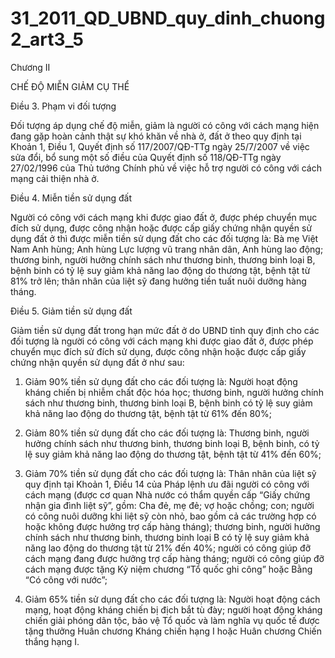 # 31_2011_QD_UBND_quy_dinh_chuong2_art3_5

Chương II

CHẾ ĐỘ MIỄN GIẢM CỤ THỂ

Điều 3. Phạm vi đối tượng

Đối tượng áp dụng chế độ miễn, giảm là người có công với cách mạng hiện đang gặp hoàn cảnh thật sự khó khăn về nhà ở, đất ở theo quy định tại Khoản 1, Điều 1, Quyết định số 117/2007/QĐ-TTg ngày 25/7/2007 về việc sửa đổi, bổ sung một số điều của Quyết định số 118/QĐ-TTg ngày 27/02/1996 của Thủ tướng Chính phủ về việc hỗ trợ người có công với cách mạng cải thiện nhà ở.

Điều 4. Miễn tiền sử dụng đất

Người có công với cách mạng khi được giao đất ở, được phép chuyển mục đích sử dụng, được công nhận hoặc được cấp giấy chứng nhận quyền sử dụng đất ở thì được miễn tiền sử dụng đất cho các đối tượng là: Bà mẹ Việt Nam Anh hùng; Anh hùng Lực lượng vũ trang nhân dân, Anh hùng lao động; thương binh, người hưởng chính sách như thương binh, thương binh loại B, bệnh binh có tỷ lệ suy giảm khả năng lao động do thương tật, bệnh tật từ 81% trở lên; thân nhân của liệt sỹ đang hưởng tiền tuất nuôi dưỡng hàng tháng.

Điều 5. Giảm tiền sử dụng đất

Giảm tiền sử dụng đất trong hạn mức đất ở do UBND tỉnh quy định cho các đối tượng là người có công với cách mạng khi được giao đất ở, được phép chuyển mục đích sử đích sử dụng, được công nhận hoặc được cấp giấy chứng nhận quyền sử dụng đất ở như sau:

1. Giảm 90% tiền sử dụng đất cho các đối tượng là: Người hoạt động kháng chiến bị nhiễm chất độc hóa học; thương binh, người hưởng chính sách như thương binh, thương binh loại B, bệnh binh có tỷ lệ suy giảm khả năng lao động do thương tật, bệnh tật từ 61% đến 80%;

2. Giảm 80% tiền sử dụng đất cho các đối tượng là: Thương binh, người hưởng chính sách như thương binh, thương binh loại B, bệnh binh, có tỷ lệ suy giảm khả năng lao động do thương tật, bệnh tật từ 41% đến 60%;

3. Giảm 70% tiền sử dụng đất cho các đối tượng là: Thân nhân của liệt sỹ quy định tại Khoản 1, Điều 14 của Pháp lệnh ưu đãi người có công với cách mạng (được cơ quan Nhà nước có thẩm quyền cấp “Giấy chứng nhận gia đình liệt sỹ”, gồm: Cha đẻ, mẹ đẻ; vợ hoặc chồng; con; người có công nuôi dưỡng khi liệt sỹ còn nhỏ, bao gồm cả các trường hợp có hoặc không được hưởng trợ cấp hàng tháng); thương binh, người hưởng chính sách như thương binh, thương binh loại B có tỷ lệ suy giảm khả năng lao động do thương tật từ 21% đến 40%; người có công giúp đỡ cách mạng đang được hưởng trợ cấp hàng tháng; người có công giúp đỡ cách mạng được tặng Kỷ niệm chương “Tổ quốc ghi công” hoặc Bằng “Có công với nước”;

4. Giảm 65% tiền sử dụng đất cho các đối tượng là: Người hoạt động cách mạng, hoạt động kháng chiến bị địch bắt tù đày; người hoạt động kháng chiến giải phóng dân tộc, bảo vệ Tổ quốc và làm nghĩa vụ quốc tế được tặng thưởng Huân chương Kháng chiến hạng I hoặc Huân chương Chiến thắng hạng I.